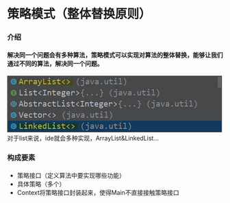 # 策略模式（整体替换原则）

### 介绍
#### 解决同一个问题会有多种算法，策略模式可以实现对算法的整体替换，能够让我们通过不同的算法，解决同一个问题。
#### 
![img.png](img.png)
对于list来说，ide就会多种实现，ArrayList&LinkedList...
### 构成要素
#### 
- 策略接口（定义算法中要实现哪些功能）
- 具体策略（多个）
- Context将策略接口封装起来，使得Main不直接接触策略接口